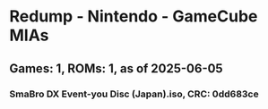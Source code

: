 # Redump - Nintendo - GameCube MIAs
## Games: 1, ROMs: 1, as of 2025-06-05

### SmaBro DX Event-you Disc (Japan).iso, CRC: 0dd683ce
